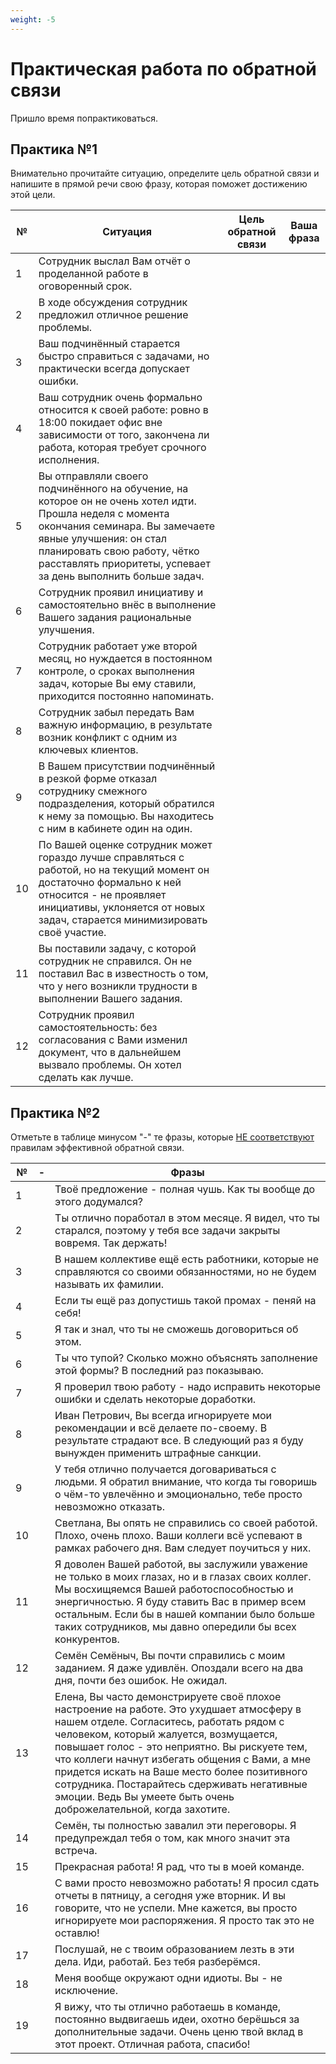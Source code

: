 ```yaml
---
weight: -5
---
```

# Практическая работа по обратной связи
Пришло время попрактиковаться.

## Практика №1
Внимательно прочитайте ситуацию, определите цель обратной связи и напишите в прямой речи свою фразу, которая поможет достижению этой цели.

| №   | Ситуация                                                                                                                                                                                                                                                            | Цель обратной связи | Ваша фраза |
| --- | ------------------------------------------------------------------------------------------------------------------------------------------------------------------------------------------------------------------------------------------------------------------- | ------------------- | ---------- |
| 1   | Сотрудник выслал Вам отчёт о проделанной работе в оговоренный срок.                                                                                                                                                                                                 |                     |            |
| 2   | В ходе обсуждения сотрудник предложил отличное решение проблемы.                                                                                                                                                                                                    |                     |            |
| 3   | Ваш подчинённый старается быстро справиться с задачами, но практически всегда допускает ошибки.                                                                                                                                                                     |                     |            |
| 4   | Ваш сотрудник очень формально относится к своей работе: ровно в 18:00 покидает офис вне зависимости от того, закончена ли работа, которая требует срочного исполнения.                                                                                              |                     |            |
| 5   | Вы отправляли своего подчинённого на обучение, на которое он не очень хотел идти. Прошла неделя с момента окончания семинара. Вы замечаете явные улучшения: он стал планировать свою работу, чётко расставлять приоритеты, успевает за день выполнить больше задач. |                     |            |
| 6   | Сотрудник проявил инициативу и самостоятельно внёс в выполнение Вашего задания рациональные улучшения.                                                                                                                                                              |                     |            |
| 7   | Сотрудник работает уже второй месяц, но нуждается в постоянном контроле, о сроках выполнения задач, которые Вы ему ставили, приходится постоянно напоминать.                                                                                                        |                     |            |
| 8   | Сотрудник забыл передать Вам важную информацию, в результате возник конфликт с одним из ключевых клиентов.                                                                                                                                                          |                     |            |
| 9   | В Вашем присутствии подчинённый в резкой форме отказал сотруднику смежного подразделения, который обратился к нему за помощью. Вы находитесь с ним в кабинете один на один.                                                                                         |                     |            |
| 10  | По Вашей оценке сотрудник может гораздо лучше справляться с работой, но на текущий момент он достаточно формально к ней относится - не проявляет инициативы, уклоняется от новых задач, старается минимизировать своё участие.                                      |                     |            |
| 11  | Вы поставили задачу, с которой сотрудник не справился. Он не поставил Вас в известность о том, что у него возникли трудности в выполнении Вашего задания.                                                                                                           |                     |            |
| 12  | Сотрудник проявил самостоятельность: без согласования с Вами изменил документ, что в дальнейшем вызвало проблемы. Он хотел сделать как лучше.                                                                                                                       |                     |            |

## Практика №2
Отметьте в таблице минусом "-" те фразы, которые <u>НЕ соответствуют</u> правилам эффективной обратной связи.

| №   |  -  | Фразы                                                                                                                                                                                                                                                                                                                                                                                                                                                 |
| --- | :-: | ----------------------------------------------------------------------------------------------------------------------------------------------------------------------------------------------------------------------------------------------------------------------------------------------------------------------------------------------------------------------------------------------------------------------------------------------------- |
| 1   |     | Твоё предложение - полная чушь. Как ты вообще до этого додумался?                                                                                                                                                                                                                                                                                                                                                                                     |
| 2   |     | Ты отлично поработал в этом месяце. Я видел, что ты старался, поэтому у тебя все задачи закрыты вовремя. Так держать!                                                                                                                                                                                                                                                                                                                                 |
| 3   |     | В нашем коллективе ещё есть работники, которые не справляются со своими обязанностями, но не будем называть их фамилии.                                                                                                                                                                                                                                                                                                                               |
| 4   |     | Если ты ещё раз допустишь такой промах - пеняй на себя!                                                                                                                                                                                                                                                                                                                                                                                               |
| 5   |     | Я так и знал, что ты не сможешь договориться об этом.                                                                                                                                                                                                                                                                                                                                                                                                 |
| 6   |     | Ты что тупой? Сколько можно объяснять заполнение этой формы? В последний раз показываю.                                                                                                                                                                                                                                                                                                                                                               |
| 7   |     | Я проверил твою работу - надо исправить некоторые ошибки и сделать некоторые доработки.                                                                                                                                                                                                                                                                                                                                                               |
| 8   |     | Иван Петрович, Вы всегда игнорируете мои рекомендации и всё делаете по-своему. В результате страдают все. В следующий раз я буду вынужден применить штрафные санкции.                                                                                                                                                                                                                                                                                 |
| 9   |     | У тебя отлично получается договариваться с людьми. Я обратил внимание, что когда ты говоришь о чём-то увлечённо и эмоционально, тебе просто невозможно отказать.                                                                                                                                                                                                                                                                                      |
| 10  |     | Светлана, Вы опять не справились со своей работой. Плохо, очень плохо. Ваши коллеги всё успевают в рамках рабочего дня. Вам следует поучиться у них.                                                                                                                                                                                                                                                                                                  |
| 11  |     | Я доволен Вашей работой, вы заслужили уважение не только в моих глазах, но и в глазах своих коллег. Мы восхищяемся Вашей работоспособностью и энергичностью. Я буду ставить Вас в пример всем остальным. Если бы в нашей компании было больше таких сотрудников, мы давно опередили бы всех конкурентов.                                                                                                                                              |
| 12  |     | Семён Семёныч, Вы почти справились с моим заданием. Я даже удивлён. Опоздали всего на два дня, почти без ошибок. Не ожидал.                                                                                                                                                                                                                                                                                                                           |
| 13  |     | Елена, Вы часто демонстрируете своё плохое настроение на работе. Это ухудшает атмосферу в нашем отделе. Согласитесь, работать рядом с человеком, который жалуется, возмущается, повышает голос - это неприятно. Вы рискуете тем, что коллеги начнут избегать общения с Вами, а мне придется искать на Ваше место более позитивного сотрудника. Постарайтесь сдерживать негативные эмоции. Ведь Вы умеете быть очень доброжелательной, когда захотите. |
| 14  |     | Семён, ты полностью завалил эти переговоры. Я предупреждал тебя о том, как много значит эта встреча.                                                                                                                                                                                                                                                                                                                                                  |
| 15  |     | Прекрасная работа! Я рад, что ты в моей команде.                                                                                                                                                                                                                                                                                                                                                                                                      |
| 16  |     | С вами просто невозможно работать! Я просил сдать отчеты в пятницу, а сегодня уже вторник. И вы говорите, что не успели. Мне кажется, вы просто игнорируете мои распоряжения. Я просто так это не оставлю!                                                                                                                                                                                                                                            |
| 17  |     | Послушай, не с твоим образованием лезть в эти дела. Иди, работай. Без тебя разберёмся.                                                                                                                                                                                                                                                                                                                                                                |
| 18  |     | Меня вообще окружают одни идиоты. Вы - не исключение.                                                                                                                                                                                                                                                                                                                                                                                                 |
| 19  |     | Я вижу, что ты отлично работаешь в команде, постоянно выдвигаешь идеи, охотно берёшься за дополнительные задачи. Очень ценю твой вклад в этот проект. Отличная работа, спасибо!                                                                                                                                                                                                                                                                       |
